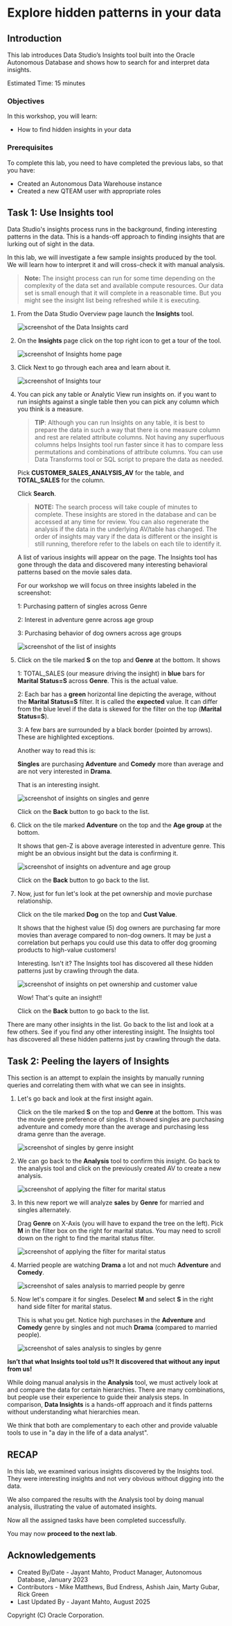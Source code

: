 # Explore hidden patterns in your data


## Introduction

This lab introduces Data Studio’s Insights tool built into the Oracle Autonomous Database and shows how to search for and interpret data insights.

Estimated Time: 15 minutes

<!--
Watch the video below for a quick walk-through of the lab.
[Create a database user](videohub:1_0o150ib2)
-->

### Objectives

In this workshop, you will learn:
-	How to find hidden insights in your data

### Prerequisites

To complete this lab, you need to have completed the previous labs, so that you have:

- Created an Autonomous Data Warehouse instance
- Created a new QTEAM user with appropriate roles

## Task 1: Use Insights tool

Data Studio's insights process runs in the background, finding interesting patterns 
in the data. This is a hands-off approach to
finding insights that are lurking out of sight in the data.

In this lab, we will investigate a few sample insights produced by the tool.
We will learn how to interpret it and will cross-check it with manual
analysis.

>**Note:** The insight process can run for some time depending on the
complexity of the data set and available compute resources. Our data set
is small enough that it will complete in a reasonable time. But you might
see the insight list being refreshed while it is executing.


1.  From the Data Studio Overview page launch the **Insights** tool.

    ![screenshot of the Data Insights card](images/image76_inst_card.png)

2.  On the **Insights** page click on the top right icon to get a tour of the
    tool.

    ![screenshot of Insights home page](images/image77_inst_home.png)

3.  Click Next to go through each area and learn about it.

    ![screenshot of Insights tour](images/image78_inst_tour.png)

4.  You can pick any table or Analytic View run insights on. 
    if you want to run insights against a single table then you can pick any column
    which you think is a measure.

    >**TIP**: Although you can run Insights on any table, it is best to prepare the data in such a way that there is one measure column and rest are related attribute columns. Not having any superfluous columns helps Insights tool run faster since it has to compare less permutations and combinations of attribute columns. You can use Data Transforms tool or SQL script to prepare the data as needed.

    Pick **CUSTOMER\_SALES\_ANALYSIS\_AV** for the table, and **TOTAL\_SALES**
    for the column. 
    
    Click **Search**.
    
    >**NOTE:** The search process will take couple of minutes to complete. These insights are stored in the database and can be accessed at any
    time for review. You can also regenerate the analysis if the data in
    the underlying AV/table has changed. The order of
    insights may vary if the data is different or the insight is still
    running, therefore refer to the labels on each tile to identify it.

    A list of various insights will appear on the page. The Insights tool has gone through the data and discovered
    many interesting behavioral patterns based on the movie sales data.
    
    
    For our workshop we will focus on three insights labeled in the screenshot:

      1: Purchasing pattern of singles across Genre

      2: Interest in adventure genre across age group 

      3: Purchasing behavior of dog owners across age groups
        
    ![screenshot of the list of insights](images/image79_inst_list.png)

5.  Click on the tile marked **S** on the top and **Genre** at the
    bottom. It shows

    1: TOTAL_SALES (our measure driving the insight) in **blue** bars for
    **Marital Status=S** across **Genre**. This is the actual value.
    
    2: Each bar has a **green** horizontal line depicting the average,
    without the **Marital Status=S** filter. It is called the **expected** value.
    It can differ from the blue level if the data is skewed for the filter
    on the top (**Marital Status=S**).
    
    3: A few bars are surrounded by a black border (pointed by arrows). These
    are highlighted exceptions.
    
    Another way to read this is:
    
    **Singles** are purchasing **Adventure** and **Comedy** more than
    average and are not very interested in **Drama**.
    
    That is an interesting insight.  
    
    ![screenshot of insights on singles and genre](images/image80_inst_maritalstatus_genre.png)

    Click on the **Back** button to go back to the list.

6.  Click on the tile marked **Adventure** on the top and the **Age group** at
    the bottom.

    It shows that gen-Z is above average interested in adventure genre. This might be an obvious insight but the data is confirming it.

    ![screenshot of insights on adventure and age group](images/image81_inst_adventure_age.png)

    Click on the **Back** button to go back to the list.

7.  Now, just for fun let's look at the pet ownership and movie purchase
    relationship.

    Click on the tile marked **Dog** on the top and **Cust Value**.
    
    It shows that the highest value (5) dog owners are purchasing far more movies than average compared to non-dog owners. It may be just a correlation but perhaps you could use this data to offer dog grooming products to high-value customers!
    
    Interesting. Isn't it? The Insights tool has discovered all these hidden
    patterns just by crawling through the data.

    ![screenshot of insights on pet ownership and customer value](images/image82_inst_pet_custvalue.png)

    Wow! That's quite an insight!! 

    Click on the **Back** button to go back to the list.

There are many other insights in the list. Go back to the list and look at a few others. See if you find any other interesting insight. The Insights tool has discovered all these hidden patterns just by crawling through the data.

## Task 2: Peeling the layers of Insights

This section is an attempt to explain the insights by manually running
queries and correlating them with what we can see in insights.

1.  Let's go back and look at the first insight again.

    Click on the tile marked **S** on the top and **Genre** at the bottom. This 
    was the movie genre preference of singles. It showed singles are purchasing 
    adventure and comedy more than the average and purchasing less drama genre than 
    the average.

    ![screenshot of singles by genre insight](images/image83_inst_single_genre.png)

2.  We can go back to the **Analysis** tool to confirm this insight. Go back to the analysis tool and click on the previously created AV to create a new analysis.

    ![screenshot of applying the filter for marital status](images/image84_analyze_peeling_layer_home.png)

3.  In this new report we will analyze **sales** by **Genre** for married and singles alternately.

    Drag **Genre** on X-Axis (you will have to expand the tree on the left). 
    Pick **M** in the filter box on the right for marital status. You may need to scroll down on the right to find the marital status filter.

    ![screenshot of applying the filter for marital status](images/image84_analyze_filter.png)

4.  Married people are watching **Drama** a lot and not much
    **Adventure** and **Comedy**.

    ![screenshot of sales analysis to married people by genre](images/image85_analyze_married_genre.png)

5.  Now let's compare it for singles. Deselect **M** and select **S** in the right hand side filter for marital status.

    This is what you get. Notice high purchases in the **Adventure** and
    **Comedy** genre by singles and not much **Drama** (compared to
    married people).

    ![screenshot of sales analysis to singles by genre](images/image86_analyze_single_genre.png)

**Isn’t that what Insights tool told us?! It discovered that without any input from us!**

While doing manual analysis in the **Analysis** tool, 
we must actively look at and compare the data for
certain hierarchies. There are many combinations, but people use their
experience to guide their analysis steps. In comparison, **Data
Insights** is a hands-off approach and it finds patterns without
understanding what hierarchies mean.

We think that both are complementary to each other and provide valuable
tools to use in "a day in the life of a data analyst".

## RECAP

In this lab, we examined various insights discovered by the Insights tool. 
They were interesting insights and not very obvious without digging into the data.

We also compared the results with the Analysis tool by doing manual analysis, illustrating 
the value of automated insights.

Now all the assigned tasks have been completed successfully.

You may now **proceed to the next lab**.

## Acknowledgements

- Created By/Date - Jayant Mahto, Product Manager, Autonomous Database, January 2023
- Contributors - Mike Matthews, Bud Endress, Ashish Jain, Marty Gubar, Rick Green
- Last Updated By - Jayant Mahto, August 2025


Copyright (C)  Oracle Corporation.